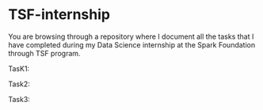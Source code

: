 # TSF-internship
You are browsing through a repository where I document all the tasks that I have completed during my Data Science internship at the Spark Foundation through TSF program.



TasK1:


Task2:



Task3:
